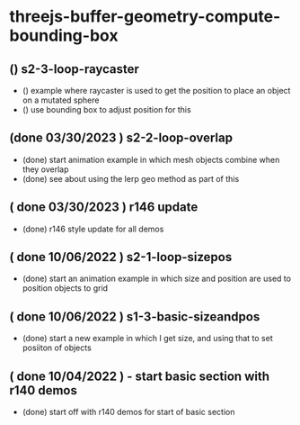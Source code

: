 # threejs-buffer-geometry-compute-bounding-box

<!-- LOOP SECTION -->

## () s2-3-loop-raycaster
* () example where raycaster is used to get the position to place an object on a mutated sphere
* () use bounding box to adjust position for this

<!-- DONE -->

## (done 03/30/2023 ) s2-2-loop-overlap
* (done) start animation example in which mesh objects combine when they overlap
* (done) see about using the lerp geo method as part of this

## ( done 03/30/2023 ) r146 update
* (done) r146 style update for all demos

## ( done 10/06/2022 ) s2-1-loop-sizepos
* (done) start an animation example in which size and position are used to position objects to grid

## ( done 10/06/2022 ) s1-3-basic-sizeandpos
* (done) start a new example in which I get size, and using that to set posiiton of objects

## ( done 10/04/2022 ) - start basic section with r140 demos
* (done) start off with r140 demos for start of basic section

